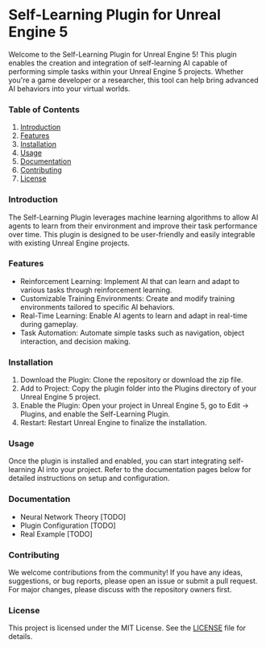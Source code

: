 # Self-Learning Plugin for Unreal Engine 5

Welcome to the Self-Learning Plugin for Unreal Engine 5! This plugin enables the creation and integration of self-learning AI capable of performing simple tasks within your Unreal Engine 5 projects. Whether you're a game developer or a researcher, this tool can help bring advanced AI behaviors into your virtual worlds.

### Table of Contents
1. [Introduction](https://github.com/Pogbino395/Self-Learning-Plugin-UE5?tab=readme-ov-file#introduction)
2. [Features]([Features](https://github.com/Pogbino395/Self-Learning-Plugin-UE5?tab=readme-ov-file#features))
3. [Installation]([Installation](https://github.com/Pogbino395/Self-Learning-Plugin-UE5?tab=readme-ov-file#installation))
4. [Usage]([Usage](https://github.com/Pogbino395/Self-Learning-Plugin-UE5?tab=readme-ov-file#usage))
5. [Documentation]([Documentation](https://github.com/Pogbino395/Self-Learning-Plugin-UE5?tab=readme-ov-file#documentation))
6. [Contributing]([Contributing](https://github.com/Pogbino395/Self-Learning-Plugin-UE5?tab=readme-ov-file#contributing))
7. [License]([License](https://github.com/Pogbino395/Self-Learning-Plugin-UE5?tab=readme-ov-file#license))
 
### Introduction
The Self-Learning Plugin leverages machine learning algorithms to allow AI agents to learn from their environment and improve their task performance over time. This plugin is designed to be user-friendly and easily integrable with existing Unreal Engine projects.

### Features
* Reinforcement Learning: Implement AI that can learn and adapt to various tasks through reinforcement learning.
* Customizable Training Environments: Create and modify training environments tailored to specific AI behaviors.
* Real-Time Learning: Enable AI agents to learn and adapt in real-time during gameplay.
* Task Automation: Automate simple tasks such as navigation, object interaction, and decision making.

### Installation
1. Download the Plugin: Clone the repository or download the zip file.
2. Add to Project: Copy the plugin folder into the Plugins directory of your Unreal Engine 5 project.
3. Enable the Plugin: Open your project in Unreal Engine 5, go to Edit -> Plugins, and enable the Self-Learning Plugin.
4. Restart: Restart Unreal Engine to finalize the installation.

### Usage
Once the plugin is installed and enabled, you can start integrating self-learning AI into your project. Refer to the documentation pages below for detailed instructions on setup and configuration.

### Documentation
* Neural Network Theory [TODO]
* Plugin Configuration [TODO]
* Real Example [TODO]

### Contributing
We welcome contributions from the community! If you have any ideas, suggestions, or bug reports, please open an issue or submit a pull request. For major changes, please discuss with the repository owners first.

### License
This project is licensed under the MIT License. See the [LICENSE](https://github.com/Pogbino395/Self-Learning-Plugin-UE5/blob/main/LICENSE) file for details.
